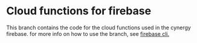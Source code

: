 # Cloud functions for firebase

This branch contains the code for the cloud functions used in the cynergy firebase. for more info on how to use the branch, see [firebase cli.](https://firebase.google.com/docs/cli)
